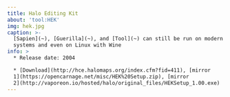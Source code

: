 ```yaml
---
title: Halo Editing Kit
about: 'tool:HEK'
img: hek.jpg
caption: >-
  [Sapien](~), [Guerilla](~), and [Tool](~) can still be run on modern Windows
  systems and even on Linux with Wine
info: >
  * Release date: 2004

  * [Download](http://hce.halomaps.org/index.cfm?fid=411), [mirror
  1](https://opencarnage.net/misc/HEK%20Setup.zip), [mirror
  2](http://vaporeon.io/hosted/halo/original_files/HEKSetup_1.00.exe)
---
```

